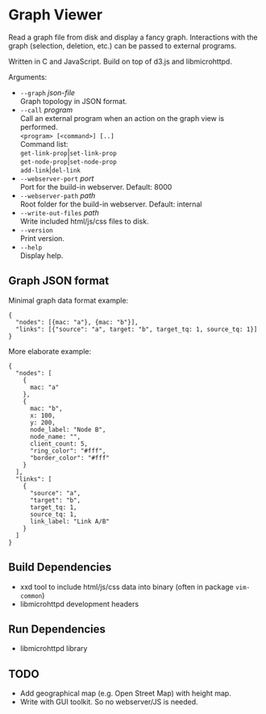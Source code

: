 # Graph Viewer

Read a graph file from disk and display a fancy graph. Interactions with the graph (selection, deletion, etc.) can be passed to external programs.

Written in C and JavaScript. Build on top of d3.js and libmicrohttpd.

Arguments:

* `--graph` *json-file*  
  Graph topology in JSON format.
* `--call` *program*  
  Call an external program when an action on the graph view is performed.  
    `<program> [<command>] [..]`  
  Command list:  
    `get-link-prop`|`set-link-prop`  
    `get-node-prop`|`set-node-prop`  
    `add-link`|`del-link`
* `--webserver-port` *port*  
  Port for the build-in webserver. Default: 8000
* `--webserver-path` *path*  
  Root folder for the build-in webserver. Default: internal
* `--write-out-files` *path*  
  Write included html/js/css files to disk.
* `--version`  
  Print version.
* `--help`  
  Display help.

## Graph JSON format

Minimal graph data format example:
```
{
  "nodes": [{mac: "a"}, {mac: "b"}],
  "links": [{"source": "a", target: "b", target_tq: 1, source_tq: 1}]
}
```

More elaborate example:
```
{
  "nodes": [
    {
      mac: "a"
    },
    {
      mac: "b",
      x: 100,
      y: 200,
      node_label: "Node B",
      node_name: "",
      client_count: 5,
      "ring_color": "#fff",
      "border_color": "#fff"
    }
  ],
  "links": [
    {
      "source": "a",
      "target": "b",
      target_tq: 1,
      source_tq: 1,
      link_label: "Link A/B"
    }
  ]
}
```

## Build Dependencies

- xxd tool to include html/js/css data into binary (often in package `vim-common`)
- libmicrohttpd development headers

## Run Dependencies

- libmicrohttpd library

## TODO

- Add geographical map (e.g. Open Street Map) with height map.
- Write with GUI toolkit. So no webserver/JS is needed.
